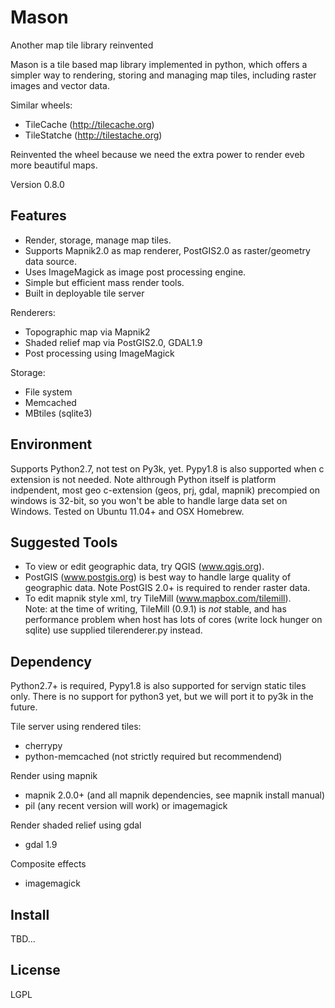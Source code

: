 Mason
=====

Another map tile library reinvented

Mason is a tile based map library implemented in python, which offers
a simpler way to rendering, storing and managing map tiles, including
raster images and vector data.

Similar wheels:
*  TileCache (http://tilecache.org)
*  TileStatche (http://tilestache.org)

Reinvented the wheel because we need the extra power to render eveb more beautiful maps.

Version 0.8.0

Features
--------
* Render, storage, manage map tiles.
* Supports Mapnik2.0 as map renderer, PostGIS2.0 as raster/geometry data source.
* Uses ImageMagick as image post processing engine.
* Simple but efficient mass render tools.
* Built in deployable tile server

Renderers:
* Topographic map via Mapnik2
* Shaded relief map via PostGIS2.0, GDAL1.9
* Post processing using ImageMagick

Storage:
* File system
* Memcached
* MBtiles (sqlite3)

Environment
-----------
Supports Python2.7, not test on Py3k, yet.  Pypy1.8 is also supported when c extension is not needed.
Note althrough Python itself is platform indpendent, most geo c-extension (geos, prj, gdal, mapnik) 
precompied on windows is 32-bit, so you won't be able to handle large data set on Windows.
Tested on Ubuntu 11.04+ and OSX Homebrew.

Suggested Tools
---------------
* To view or edit geographic data, try QGIS (www.qgis.org).
* PostGIS (www.postgis.org) is best way to handle large quality of geographic data.
  Note PostGIS 2.0+ is required to render raster data.
* To edit mapnik style xml, try TileMill (www.mapbox.com/tilemill).  
  Note: at the time of writing, TileMill (0.9.1) is *not* stable, and has performance problem 
  when host has lots of cores (write lock hunger on sqlite) use supplied tilerenderer.py instead.

Dependency
----------
Python2.7+ is required, Pypy1.8 is also supported for servign static tiles only.
There is no support for python3 yet, but we will port it to py3k in the future.

Tile server using rendered tiles:
- cherrypy
- python-memcached (not strictly required but recommendend)

Render using mapnik
- mapnik 2.0.0+ (and all mapnik dependencies, see mapnik install manual)
- pil (any recent version will work) or imagemagick
  
Render shaded relief using gdal
- gdal 1.9
  
Composite effects
- imagemagick

Install
-------
TBD...

License
-------
LGPL
